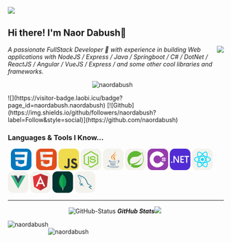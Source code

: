![](https://visitor-badge.laobi.icu/badge?page_id=naordabush.naordabush)

## Hi there! I'm Naor Dabush👋
  <img  align="right" src="https://github.com/naordabush/naordabush/assets/65256155/686fefe5-5e42-4145-a367-d801014bf77c" height="300"/>
<p align="left">
  <em>
A passionate FullStack Developer 🚀 with experience in building Web applications with NodeJS / Express / Java / Springboot / C# / DotNet / ReactJS / Angular / VueJS / Express /  and some other cool libraries and frameworks.
  </em> 
</p>

<p align="center">
<img src="https://komarev.com/ghpvc/?username=naordabush&color=0e75b6&style=flat-square&label=PROFILE+VIEWS" alt="naordabush" /> 
</p>
  ![](https://visitor-badge.laobi.icu/badge?page_id=naordabush.naordabush)
  [![Github](https://img.shields.io/github/followers/naordabush?label=Follow&style=social)](https://github.com/naordabush)



### Languages & Tools I Know...
  <code> <img height="50" src="./icons/CSS.svg" width="48"> </code>
  <code><img height="50" src="./icons/HTML.svg" width="48"></code>
  <code><img height="50" src="./icons/JavaScript.svg" width="48"></code>
  <code><img height="50" src="./icons/NodeJS-Light.svg" width="48"></code>
  <code><img height="50" src="./icons/Java-Light.svg" width="48"></code>
  <code><img height="50" src="./icons/Spring-Light.svg" width="48"></code>
  <code><img height="50" src="./icons/CS.svg" width="48"></code>
  <code><img height="50" src="./icons/DotNet.svg" width="48"></code>
  <code><img height="50" src="./icons/React-Light.svg" width="48"></code>
  <code><img height="50" src="./icons/VueJS-Light.svg" width="48"></code>
  <code><img height="50" src="./icons/Angular-Light.svg" width="48"></code>
  <code><img height="50" src="./icons/MongoDB.svg" width="48"></code>
  <code><img height="50" src="./icons/MySQL-Light.svg" width="48"></code>

  <hr>
  <p align="center">
 <img src="https://media.giphy.com/media/8UHRm5oY4k4FDxq5QG/giphy.gif" width="30px" alt="GitHub-Status"/>&nbsp;<i><b>GitHub Stats</b></i><img src="https://media.giphy.com/media/ObNTw8Uzwy6KQ/giphy.gif" width="30px">&nbsp;</p>

<p><img align="left" src="https://github-readme-stats.vercel.app/api/top-langs/?username=naordabush&hide=html,java&show_icons=true&locale=en&layout=compact&count_private=true&theme=radical" alt="naordabush" /></p>

<p>&nbsp;<img align="right" src="https://github-readme-stats.vercel.app/api?username=naordabush&show_icons=true&theme=tokyonight" alt="naordabush" width="410" /></p>
